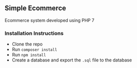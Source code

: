 ## Simple Ecommerce

Ecommerce system developed using PHP 7

### Installation Instructions

- Clone the repo
- Run `composer install`
- Run `npm install`
- Create a database and export the `.sql` file to the database
